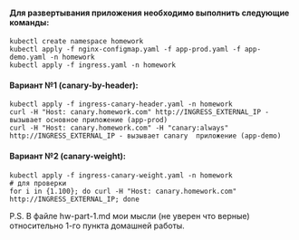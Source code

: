 
####  Для развертывания приложения необходимо выполнить следующие команды:
```shell
kubectl create namespace homework
kubectl apply -f nginx-configmap.yaml -f app-prod.yaml -f app-demo.yaml -n homework
kubectl apply -f ingress.yaml -n homework
```
#### Вариант №1 (canary-by-header):
```shell
kubectl apply -f ingress-canary-header.yaml -n homework
curl -H "Host: canary.homework.com" http://INGRESS_EXTERNAL_IP - вызывает основное приложение (app-prod)
curl -H "Host: canary.homework.com" -H "canary:always" http://INGRESS_EXTERNAL_IP - вызывает canary  приложение (app-demo)
```

#### Вариант №2 (canary-weight):
```shell
kubectl apply -f ingress-canary-weight.yaml -n homework
# для проверки
for i in {1.100}; do curl -H "Host: canary.homework.com" http://INGRESS_EXTERNAL_IP; done
```

P.S. В файле hw-part-1.md мои мысли (не уверен что верные) относительно 1-го пункта домашней работы.
